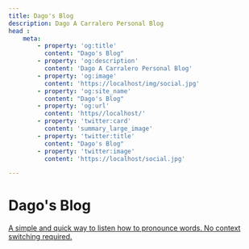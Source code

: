 ```yaml
---
title: Dago's Blog
description: Dago A Carralero Personal Blog
head : 
    meta: 
        - property: 'og:title'
          content: "Dago's Blog"
        - property: 'og:description'
          content: 'Dago A Carralero Personal Blog'
        - property: 'og:image'
          content: 'https://localhost/img/social.jpg'
        - property: 'og:site_name'
          content: "Dago's Blog"
        - property: 'og:url'
          content: 'https//localhost/'
        - property: 'twitter:card'
          content: 'summary_large_image'
        - property: 'twitter:title'
          content: "Dago's Blog"
        - property: 'twitter:image'
          content: 'https://localhost/social.jpg'

---
```



# Dago's Blog



<!-- 
## Pronunciation App Demo
::youtube-video
---
videoId: 9TNrvH_OzCY
---
:: -->


[A simple and quick way to listen how to pronounce words. No context switching required.](https://youtu.be/9TNrvH_OzCY)

